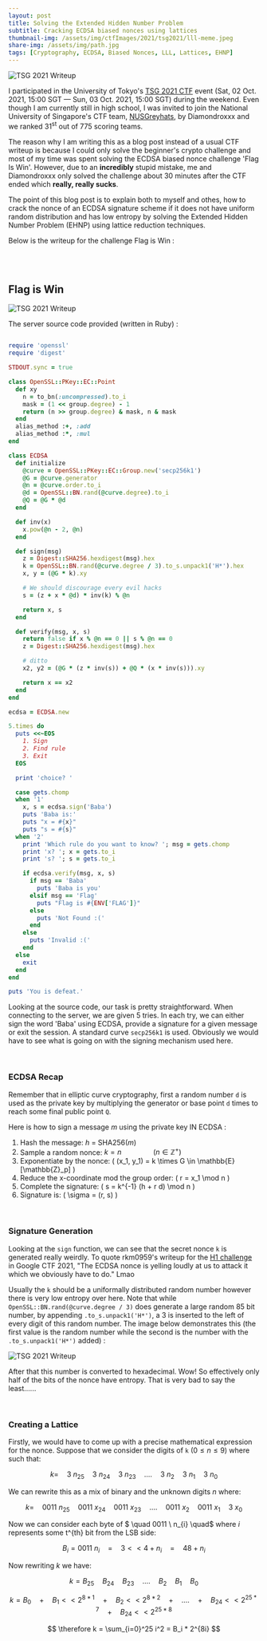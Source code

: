 ```yaml
---
layout: post
title: Solving the Extended Hidden Number Problem 
subtitle: Cracking ECDSA biased nonces using lattices
thumbnail-img: /assets/img/ctfImages/2021/tsg2021/lll-meme.jpeg
share-img: /assets/img/path.jpg
tags: [Cryptography, ECDSA, Biased Nonces, LLL, Lattices, EHNP]
---
```


![TSG 2021 Writeup](/assets/img/ctfImages/2021/tsg2021/logo.png)

I participated in the University of Tokyo's <a href="https://ctftime.org/event/1431" target="_blank">TSG 2021 CTF</a> event (Sat, 02 Oct. 2021, 15:00 SGT — Sun, 03 Oct. 2021, 15:00 SGT) during the weekend. Even though I am currently still in high school, I was invited to join the National University of Singapore's CTF team, <a href="https://ctftime.org/team/16740" target="_blank">NUSGreyhats</a>, by Diamondroxxx and we ranked 31<sup>st</sup> out of 775 scoring teams.

The reason why I am writing this as a blog post instead of a usual CTF writeup is because I could only solve the beginner's crypto challenge and most of my time was spent solving the ECDSA biased nonce challenge 'Flag Is Win'. However, due to an **incredibly** stupid mistake, me and Diamondroxxx only solved the challenge about 30 minutes after the CTF ended which **really, really sucks**. 

The point of this blog post is to explain both to myself and othes, how to crack the nonce of an ECDSA signature scheme if it does not have uniform random distribution and has low entropy by solving the Extended Hidden Number Problem (EHNP) using lattice reduction techniques.

Below is the writeup for the challenge Flag is Win :

<br/>

<br/>

## Flag is Win

![TSG 2021 Writeup](/assets/img/ctfImages/2021/tsg2021/img1.png)

The server source code provided (written in Ruby) :

```ruby

require 'openssl'
require 'digest'

STDOUT.sync = true

class OpenSSL::PKey::EC::Point
  def xy
    n = to_bn(:uncompressed).to_i
    mask = (1 << group.degree) - 1
    return (n >> group.degree) & mask, n & mask
  end
  alias_method :+, :add
  alias_method :*, :mul
end

class ECDSA
  def initialize
    @curve = OpenSSL::PKey::EC::Group.new('secp256k1')
    @G = @curve.generator
    @n = @curve.order.to_i
    @d = OpenSSL::BN.rand(@curve.degree).to_i
    @Q = @G * @d
  end

  def inv(x)
    x.pow(@n - 2, @n)
  end

  def sign(msg)
    z = Digest::SHA256.hexdigest(msg).hex
    k = OpenSSL::BN.rand(@curve.degree / 3).to_s.unpack1('H*').hex
    x, y = (@G * k).xy

    # We should discourage every evil hacks
    s = (z + x * @d) * inv(k) % @n

    return x, s
  end

  def verify(msg, x, s)
    return false if x % @n == 0 || s % @n == 0
    z = Digest::SHA256.hexdigest(msg).hex

    # ditto
    x2, y2 = (@G * (z * inv(s)) + @Q * (x * inv(s))).xy

    return x == x2
  end
end

ecdsa = ECDSA.new

5.times do
  puts <<~EOS
    1. Sign
    2. Find rule
    3. Exit
  EOS

  print 'choice? '

  case gets.chomp
  when '1'
    x, s = ecdsa.sign('Baba')
    puts 'Baba is:'
    puts "x = #{x}"
    puts "s = #{s}"
  when '2'
    print 'Which rule do you want to know? '; msg = gets.chomp
    print 'x? '; x = gets.to_i
    print 's? '; s = gets.to_i

    if ecdsa.verify(msg, x, s)
      if msg == 'Baba'
        puts 'Baba is you'
      elsif msg == 'Flag'
        puts "Flag is #{ENV['FLAG']}"
      else
        puts 'Not Found :('
      end
    else
      puts 'Invalid :('
    end
  else
    exit
  end
end

puts 'You is defeat.'

```

Looking at the source code, our task is pretty straightforward. When connecting to the server, we are given 5 tries. In each try, we can either sign the word 'Baba' using ECDSA, provide a signature for a given message or exit the session. A standard curve `secp256k1` is used. Obviously we would have to see what is going on with the signing mechanism used here.

<br/>

### ECDSA Recap

Remember that in elliptic curve cryptography, first a random number `d` is used as the private key by multiplying the generator or base point `d` times to reach some final public point `Q`.

Here is how to sign a message *m* using the private key IN ECDSA :

1. Hash the message: $h$ = SHA256(*m*)
2. Sample a random nonce: $k = n \qquad \qquad (n \in \mathbb{Z}^+)$
3. Exponentiate by the nonce: \( (x_1, y_1) = k \times G \in \mathbb{E}[\mathbb{Z}_p] \)
4. Reduce the x-coordinate mod the group order: \( r = x_1 \mod n \)
5. Complete the signature: \( s = k^{-1} (h + r d) \mod n \)
6. Signature is: \( \sigma = (r, s) \)

<BR/>

### Signature Generation 

Looking at the `sign` function, we can see that the secret nonce `k` is generated really weirdly. To quote rkm0959's writeup for the <a href="https://rkm0959.tistory.com/232?category=765103" target="_blank">H1 challenge</a> in Google CTF 2021, "The ECDSA nonce is yelling loudly at us to attack it which we obviously have to do." Lmao

Usually the `k` should be a uniformally distributed random number however there is very low entropy over here. Note that while `OpenSSL::BN.rand(@curve.degree / 3)` does generate a large random 85 bit number, by appending `.to_s.unpack1('H*')`, a 3 is inserted to the left of every digit of this random number. The image below demonstrates this (the first value is the random number while the second is the number with the `.to_s.unpack1('H*')` added) :

![TSG 2021 Writeup](/assets/img/ctfImages/2021/tsg2021/img2.png)

After that this number is converted to hexadecimal. Wow! So effectively only half of the bits of the nonce have entropy. That is very bad to say the least......

<br/>

### Creating a Lattice

Firstly, we would have to come up with a precise mathematical expression for the nonce. Suppose that we consider the digits of `k` $(0 \leq n \leq 9)$ where such that:

$$ k = \quad 3 \ n_{25} \quad 3 \ n_{24} \quad 3 \ n_{23} \quad .... \quad 3 \ n_2 \quad 3 \ n_1 \quad 3 \ n_0 $$

We can rewrite this as a mix of binary and the unknown digits $n$ where: 

$$ k = \quad 0011 \ n_{25} \quad 0011 \ x_{24} \quad 0011 \ x_{23} \quad .... \quad 0011 \ x_2 \quad 0011 \ x_1 \quad 3 \ x_0 $$

Now we can consider each byte of $ \quad 0011 \ n_{i} \quad$ where $i$ represents some t^{th} bit from the LSB side:

$$ B_i = 0011 \ n_i \quad = \quad 3 << 4 + n_i \quad = \quad 48 + n_i $$

Now rewriting $k$ we have:

$$ k= B_{25} \quad B_{24} \quad B_{23} \quad .... \quad B_{2} \quad B_1 \quad B_0  $$

$$ k = B_0 \quad + \quad B_1 << 2^{8*1} \quad + \quad B_2 << 2^{8*2} \quad + \quad .... \quad + \quad B_{24} << 2^{25*7} \quad + \quad B_{24} << 2^{25*8} $$

$$ \therefore k = \sum_{i=0}^25 i^2 = B_i * 2^{8i} $$


